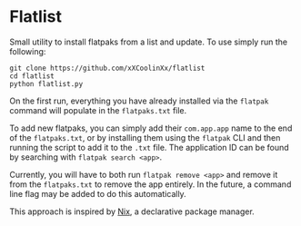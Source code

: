 # Flatlist

Small utility to install flatpaks from a list and update. To use simply run the following:

```
git clone https://github.com/xXCoolinXx/flatlist
cd flatlist
python flatlist.py
```
On the first run, everything you have already installed via the `flatpak` command will populate in the `flatpaks.txt` file. 

To add new flatpaks, you can simply add their `com.app.app` name to the end of the `flatpaks.txt`, or by installing them using the `flatpak` CLI and then running the script to add it to the `.txt` file. The application ID can be found by searching with `flatpak search <app>`.

Currently, you will have to both run `flatpak remove <app>` and remove it from the `flatpaks.txt` to remove the app entirely. In the future, a command line flag may be added to do this automatically.

This approach is inspired by [Nix](https://nixos.org), a declarative package manager. 
